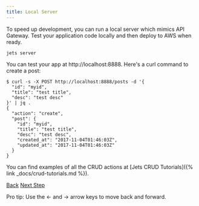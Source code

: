 ```yaml
---
title: Local Server
---
```


To speed up development, you can run a local server which mimics API Gateway. Test your application code locally and then deploy to AWS when ready.

```
jets server
```

You can test your app at http://localhost:8888. Here's a curl command to create a post:

```
$ curl -s -X POST http://localhost:8888/posts -d '{
  "id": "myid",
  "title": "test title",
  "desc": "test desc"
}' | jq .
{
  "action": "create",
  "post": {
    "id": "myid",
    "title": "test title",
    "desc": "test desc",
    "created_at": "2017-11-04T01:46:03Z",
    "updated_at": "2017-11-04T01:46:03Z"
  }
}
```

You can find examples of all the CRUD actions at [Jets CRUD Tutorials]({% link _docs/crud-tutorials.md %}).

<a id="prev" class="btn btn-basic" href="{% link _docs/structure.md %}">Back</a>
<a id="next" class="btn btn-primary" href="{% link _docs/repl-console.md %}">Next Step</a>
<p class="keyboard-tip">Pro tip: Use the <- and -> arrow keys to move back and forward.</p>
